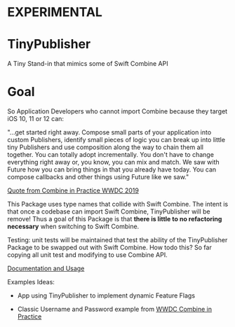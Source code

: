# EXPERIMENTAL 

# TinyPublisher
A Tiny Stand-in that mimics some of Swift Combine API

# Goal

So Application Developers who cannot import Combine because they target iOS 10, 11 or 12 can:
  
  "...get started right away. Compose small parts of your application into custom Publishers, identify small pieces of logic you can break up into little tiny Publishers and use composition along the way to chain them all together.
You can totally adopt incrementally. You don't have to change everything right away or, you know, you can mix and match. We saw with Future how you can bring things in that you already have today. You can compose callbacks and other things using Future like we saw."

[Quote from Combine in Practice WWDC 2019](https://developer.apple.com/videos/play/wwdc2019/721/?time=2028)

This Package uses type names that collide with Swift Combine. 
The intent is that once a codebase can import Swift Combine, TinyPublisher will be remove!
Thus a goal of this Package is that **there is little to no refactoring necessary** when switching to Swift Combine.

Testing: unit tests will be maintained that test the ability of the TinyPublisher Package to be swapped out with Swift Combine. 
How todo this? So far copying all unit test and modifying to use Combine API.

[Documentation and Usage](TinyPublisher/README.md)

Examples Ideas: 

* App using TinyPublisher to implement dynamic Feature Flags

* Classic Username and Password example from [WWDC Combine in Practice](https://developer.apple.com/videos/play/wwdc2019/721/)

